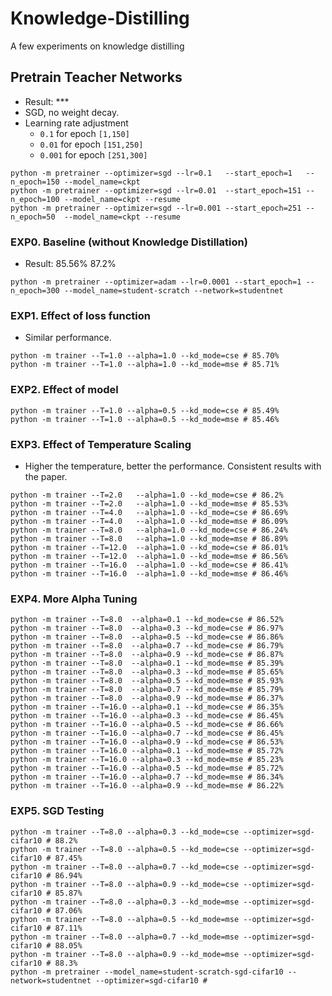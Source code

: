 # Knowledge-Distilling
A few experiments on knowledge distilling

## Pretrain Teacher Networks
* Result: ***
* SGD, no weight decay.
* Learning rate adjustment
  * `0.1` for epoch `[1,150]`
  * `0.01` for epoch `[151,250]`
  * `0.001` for epoch `[251,300]`
```
python -m pretrainer --optimizer=sgd --lr=0.1   --start_epoch=1   --n_epoch=150 --model_name=ckpt
python -m pretrainer --optimizer=sgd --lr=0.01  --start_epoch=151 --n_epoch=100 --model_name=ckpt --resume
python -m pretrainer --optimizer=sgd --lr=0.001 --start_epoch=251 --n_epoch=50  --model_name=ckpt --resume
```

### EXP0. Baseline (without Knowledge Distillation)
* Result: 85.56% 87.2%
```
python -m pretrainer --optimizer=adam --lr=0.0001 --start_epoch=1 --n_epoch=300 --model_name=student-scratch --network=studentnet
```

### EXP1. Effect of loss function
* Similar performance.
```
python -m trainer --T=1.0 --alpha=1.0 --kd_mode=cse # 85.70%
python -m trainer --T=1.0 --alpha=1.0 --kd_mode=mse # 85.71%
```

### EXP2. Effect of model
```
python -m trainer --T=1.0 --alpha=0.5 --kd_mode=cse # 85.49%
python -m trainer --T=1.0 --alpha=0.5 --kd_mode=mse # 85.46%
```

### EXP3. Effect of Temperature Scaling
* Higher the temperature, better the performance. Consistent results with the paper.
```
python -m trainer --T=2.0   --alpha=1.0 --kd_mode=cse # 86.2%
python -m trainer --T=2.0   --alpha=1.0 --kd_mode=mse # 85.53%
python -m trainer --T=4.0   --alpha=1.0 --kd_mode=cse # 86.69%
python -m trainer --T=4.0   --alpha=1.0 --kd_mode=mse # 86.09%
python -m trainer --T=8.0   --alpha=1.0 --kd_mode=cse # 86.24%
python -m trainer --T=8.0   --alpha=1.0 --kd_mode=mse # 86.89%
python -m trainer --T=12.0  --alpha=1.0 --kd_mode=cse # 86.01%
python -m trainer --T=12.0  --alpha=1.0 --kd_mode=mse # 86.56%
python -m trainer --T=16.0  --alpha=1.0 --kd_mode=cse # 86.41%
python -m trainer --T=16.0  --alpha=1.0 --kd_mode=mse # 86.46%
```

### EXP4. More Alpha Tuning
```
python -m trainer --T=8.0  --alpha=0.1 --kd_mode=cse # 86.52%
python -m trainer --T=8.0  --alpha=0.3 --kd_mode=cse # 86.97%
python -m trainer --T=8.0  --alpha=0.5 --kd_mode=cse # 86.86%
python -m trainer --T=8.0  --alpha=0.7 --kd_mode=cse # 86.79%
python -m trainer --T=8.0  --alpha=0.9 --kd_mode=cse # 86.87%
python -m trainer --T=8.0  --alpha=0.1 --kd_mode=mse # 85.39%
python -m trainer --T=8.0  --alpha=0.3 --kd_mode=mse # 85.65%
python -m trainer --T=8.0  --alpha=0.5 --kd_mode=mse # 85.93%
python -m trainer --T=8.0  --alpha=0.7 --kd_mode=mse # 85.79%
python -m trainer --T=8.0  --alpha=0.9 --kd_mode=mse # 86.37%
python -m trainer --T=16.0 --alpha=0.1 --kd_mode=cse # 86.35%
python -m trainer --T=16.0 --alpha=0.3 --kd_mode=cse # 86.45%
python -m trainer --T=16.0 --alpha=0.5 --kd_mode=cse # 86.66%
python -m trainer --T=16.0 --alpha=0.7 --kd_mode=cse # 86.45%
python -m trainer --T=16.0 --alpha=0.9 --kd_mode=cse # 86.53%
python -m trainer --T=16.0 --alpha=0.1 --kd_mode=mse # 85.72%
python -m trainer --T=16.0 --alpha=0.3 --kd_mode=mse # 85.23%
python -m trainer --T=16.0 --alpha=0.5 --kd_mode=mse # 85.72%
python -m trainer --T=16.0 --alpha=0.7 --kd_mode=mse # 86.34%
python -m trainer --T=16.0 --alpha=0.9 --kd_mode=mse # 86.22%
```

### EXP5. SGD Testing
```
python -m trainer --T=8.0 --alpha=0.3 --kd_mode=cse --optimizer=sgd-cifar10 # 88.2%
python -m trainer --T=8.0 --alpha=0.5 --kd_mode=cse --optimizer=sgd-cifar10 # 87.45%
python -m trainer --T=8.0 --alpha=0.7 --kd_mode=cse --optimizer=sgd-cifar10 # 86.94%
python -m trainer --T=8.0 --alpha=0.9 --kd_mode=cse --optimizer=sgd-cifar10 # 85.87%
python -m trainer --T=8.0 --alpha=0.3 --kd_mode=mse --optimizer=sgd-cifar10 # 87.06%
python -m trainer --T=8.0 --alpha=0.5 --kd_mode=mse --optimizer=sgd-cifar10 # 87.11%
python -m trainer --T=8.0 --alpha=0.7 --kd_mode=mse --optimizer=sgd-cifar10 # 88.05%
python -m trainer --T=8.0 --alpha=0.9 --kd_mode=mse --optimizer=sgd-cifar10 # 88.3%
python -m pretrainer --model_name=student-scratch-sgd-cifar10 --network=studentnet --optimizer=sgd-cifar10 #
```
